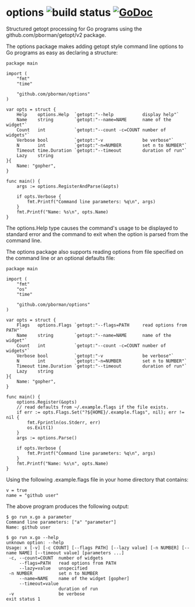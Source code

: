 # options ![build status](https://travis-ci.org/pborman/options.svg?branch=master) [![GoDoc](https://godoc.org/github.com/pborman/options?status.svg)](http://godoc.org/github.com/pborman/options)

Structured getopt processing for Go programs using the github.com/pborman/getopt/v2 package.

The options package makes adding getopt style command line options to Go programs as easy as declaring a structure:

```
package main

import (
	"fmt"
	"time"

	"github.com/pborman/options"
)

var opts = struct {
	Help    options.Help  `getopt:"--help           display help"`
	Name    string        `getopt:"--name=NAME      name of the widget"`
	Count   int           `getopt:"--count -c=COUNT number of widgets"`
	Verbose bool          `getopt:"-v               be verbose"`
	N       int           `getopt:"-n=NUMBER        set n to NUMBER"`
	Timeout time.Duration `getopt:"--timeout        duration of run"`
	Lazy    string
}{
	Name: "gopher",
}

func main() {
	args := options.RegisterAndParse(&opts)

	if opts.Verbose {
		fmt.Printf("Command line parameters: %q\n", args)
	}
	fmt.Printf("Name: %s\n", opts.Name)
}
```

The options.Help type causes the command's usage to be displayed to standard error and the command to exit when the option is parsed from the command line.

The options package also supports reading options from file specified on the command line or an optional defaults file:

```
package main

import (
	"fmt"
	"os"
	"time"

	"github.com/pborman/options"
)

var opts = struct {
	Flags   options.Flags `getopt:"--flags=PATH     read options from PATH"`
	Name    string        `getopt:"--name=NAME      name of the widget"`
	Count   int           `getopt:"--count -c=COUNT number of widgets"`
	Verbose bool          `getopt:"-v               be verbose"`
	N       int           `getopt:"-n=NUMBER        set n to NUMBER"`
	Timeout time.Duration `getopt:"--timeout        duration of run"`
	Lazy    string
}{
	Name: "gopher",
}

func main() {
	options.Register(&opts)
	// read defaults from ~/.example.flags if the file exists.
	if err := opts.Flags.Set("?${HOME}/.example.flags", nil); err != nil {
		fmt.Fprintln(os.Stderr, err)
		os.Exit(1)
	}
	args := options.Parse()

	if opts.Verbose {
		fmt.Printf("Command line parameters: %q\n", args)
	}
	fmt.Printf("Name: %s\n", opts.Name)
}
```

Using the following .example.flags file in your home directory that contains:

```
v = true
name = "github user"
```

The above program produces the following output:

```
$ go run x.go a parameter
Command line parameters: ["a" "parameter"]
Name: github user

$ go run x.go --help     
unknown option: --help
Usage: x [-v] [-c COUNT] [--flags PATH] [--lazy value] [-n NUMBER] [--name NAME] [--timeout value] [parameters ...]
 -c, --count=COUNT  number of widgets
     --flags=PATH   read options from PATH
     --lazy=value   unspecified
 -n NUMBER          set n to NUMBER
     --name=NAME    name of the widget [gopher]
     --timeout=value
                    duration of run
 -v                 be verbose
exit status 1
```
